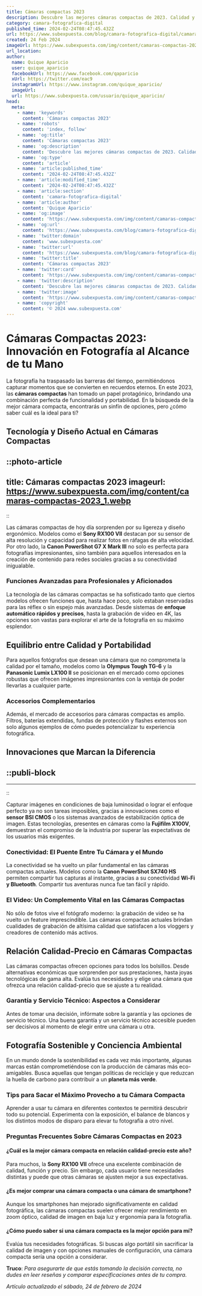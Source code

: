 ```yaml
---
title: Cámaras compactas 2023
description: Descubre las mejores cámaras compactas de 2023. Calidad y portabilidad para capturar tus momentos únicos. ¡Tecnología top al alcance de tu mano!
category: camara-fotografica-digital
published_time: 2024-02-24T08:47:45.432Z
url: https://www.subexpuesta.com/blog/camara-fotografica-digital/camaras-compactas-2023
created: 24 Feb 2024
imageUrl: https://www.subexpuesta.com/img/content/camaras-compactas-2023_1.webp
url_location:
author:
  name: Quique Aparicio
  user: quique_aparicio
  facebookUrl: https://www.facebook.com/qaparicio
  xUrl: https://twitter.com/eac9
  instagramUrl: https://www.instagram.com/quique_aparicio/
  imageUrl: 
  url: https://www.subexpuesta.com/usuario/quique_aparicio/
head:
  meta:
    - name: 'keywords'
      content: 'Cámaras compactas 2023'
    - name: 'robots'
      content: 'index, follow'
    - name: 'og:title'
      content: 'Cámaras compactas 2023'
    - name: 'og:description'
      content: 'Descubre las mejores cámaras compactas de 2023. Calidad y portabilidad para capturar tus momentos únicos. ¡Tecnología top al alcance de tu mano!'
    - name: 'og:type'
      content: 'article'
    - name: 'article:published_time'
      content: '2024-02-24T08:47:45.432Z'
    - name: 'article:modified_time'
      content: '2024-02-24T08:47:45.432Z'
    - name: 'article:section'
      content: 'camara-fotografica-digital'
    - name: 'article:author'
      content: 'Quique Aparicio'
    - name: 'og:image'
      content: 'https://www.subexpuesta.com/img/content/camaras-compactas-2023_1.webp'
    - name: 'og:url'
      content: 'https://www.subexpuesta.com/blog/camara-fotografica-digital/camaras-compactas-2023'
    - name: 'twitter:domain'
      content: 'www.subexpuesta.com'
    - name: 'twitter:url'
      content: 'https://www.subexpuesta.com/blog/camara-fotografica-digital/camaras-compactas-2023'
    - name: 'twitter:title'
      content: 'Cámaras compactas 2023'
    - name: 'twitter:card'
      content: 'https://www.subexpuesta.com/img/content/camaras-compactas-2023_1.webp'
    - name: 'twitter:description'
      content: 'Descubre las mejores cámaras compactas de 2023. Calidad y portabilidad para capturar tus momentos únicos. ¡Tecnología top al alcance de tu mano!'
    - name: 'twitter:image'
      content: 'https://www.subexpuesta.com/img/content/camaras-compactas-2023_1.webp'
    - name: 'copyright'
      content: '© 2024 www.subexpuesta.com'
---
```

# Cámaras Compactas 2023: Innovación en Fotografía al Alcance de tu Mano

La fotografía ha traspasado las barreras del tiempo, permitiéndonos capturar momentos que se convierten en recuerdos eternos. En este 2023, las **cámaras compactas** han tomado un papel protagónico, brindando una combinación perfecta de funcionalidad y portabilidad. En la búsqueda de la mejor cámara compacta, encontrarás un sinfín de opciones, pero ¿cómo saber cuál es la ideal para ti?

## Tecnología y Diseño Actual en Cámaras Compactas


::photo-article
---
title: Cámaras compactas 2023
imageurl: https://www.subexpuesta.com/img/content/camaras-compactas-2023_1.webp
---
::


Las cámaras compactas de hoy día sorprenden por su ligereza y diseño ergonómico. Modelos como el **Sony RX100 VII** destacan por su sensor de alta resolución y capacidad para realizar fotos en ráfagas de alta velocidad. Por otro lado, la **Canon PowerShot G7 X Mark III** no solo es perfecta para fotografías impresionantes, sino también para aquellos interesados en la creación de contenido para redes sociales gracias a su conectividad inigualable.

### Funciones Avanzadas para Profesionales y Aficionados

La tecnología de las cámaras compactas se ha sofisticado tanto que ciertos modelos ofrecen funciones que, hasta hace poco, solo estaban reservadas para las réflex o sin espejo más avanzadas. Desde sistemas de **enfoque automático rápidos y precisos**, hasta la grabación de video en 4K, las opciones son vastas para explorar el arte de la fotografía en su máximo esplendor.

## Equilibrio entre Calidad y Portabilidad

Para aquellos fotógrafos que desean una cámara que no comprometa la calidad por el tamaño, modelos como la **Olympus Tough TG-6** y la **Panasonic Lumix LX100 II** se posicionan en el mercado como opciones robustas que ofrecen imágenes impresionantes con la ventaja de poder llevarlas a cualquier parte. 

### Accesorios Complementarios

Además, el mercado de accesorios para cámaras compactas es amplio. Filtros, baterías extendidas, fundas de protección y flashes externos son solo algunos ejemplos de cómo puedes potencializar tu experiencia fotográfica.

## Innovaciones que Marcan la Diferencia


  ::publi-block
  ---
  ---
  ::
  
  
Capturar imágenes en condiciones de baja luminosidad o lograr el enfoque perfecto ya no son tareas imposibles, gracias a innovaciones como el **sensor BSI CMOS** o los sistemas avanzados de estabilización óptica de imagen. Estas tecnologías, presentes en cámaras como la **Fujifilm X100V**, demuestran el compromiso de la industria por superar las expectativas de los usuarios más exigentes.

### Conectividad: El Puente Entre Tu Cámara y el Mundo

La conectividad se ha vuelto un pilar fundamental en las cámaras compactas actuales. Modelos como la **Canon PowerShot SX740 HS** permiten compartir tus capturas al instante, gracias a su conectividad **Wi-Fi y Bluetooth**. Compartir tus aventuras nunca fue tan fácil y rápido.

### El Video: Un Complemento Vital en las Cámaras Compactas

No sólo de fotos vive el fotógrafo moderno: la grabación de video se ha vuelto un feature imprescindible. Las cámaras compactas actuales brindan cualidades de grabación de altísima calidad que satisfacen a los vloggers y creadores de contenido más activos.

## Relación Calidad-Precio en Cámaras Compactas

Las cámaras compactas ofrecen opciones para todos los bolsillos. Desde alternativas económicas que sorprenden por sus prestaciones, hasta joyas tecnológicas de gama alta. Evalúa tus necesidades y elige una cámara que ofrezca una relación calidad-precio que se ajuste a tu realidad.

### Garantía y Servicio Técnico: Aspectos a Considerar

Antes de tomar una decisión, infórmate sobre la garantía y las opciones de servicio técnico. Una buena garantía y un servicio técnico accesible pueden ser decisivos al momento de elegir entre una cámara u otra.

## Fotografía Sostenible y Conciencia Ambiental

En un mundo donde la sostenibilidad es cada vez más importante, algunas marcas están comprometiéndose con la producción de cámaras más eco-amigables. Busca aquellas que tengan políticas de reciclaje y que reduzcan la huella de carbono para contribuir a un **planeta más verde**.

### Tips para Sacar el Máximo Provecho a tu Cámara Compacta

Aprender a usar tu cámara en diferentes contextos te permitirá descubrir todo su potencial. Experimenta con la exposición, el balance de blancos y los distintos modos de disparo para elevar tu fotografía a otro nivel.

### **Preguntas Frecuentes Sobre Cámaras Compactas en 2023**

#### ¿Cuál es la mejor cámara compacta en relación calidad-precio este año?

Para muchos, la **Sony RX100 VII** ofrece una excelente combinación de calidad, función y precio. Sin embargo, cada usuario tiene necesidades distintas y puede que otras cámaras se ajusten mejor a sus expectativas.

#### ¿Es mejor comprar una cámara compacta o una cámara de smartphone?

Aunque los smartphones han mejorado significativamente en calidad fotográfica, las cámaras compactas suelen ofrecer mejor rendimiento en zoom óptico, calidad de imagen en baja luz y ergonomía para la fotografía.

#### ¿Cómo puedo saber si una cámara compacta es la mejor opción para mí?

Evalúa tus necesidades fotográficas. Si buscas algo portátil sin sacrificar la calidad de imagen y con opciones manuales de configuración, una cámara compacta sería una opción a considerar.

**Truco**: *Para asegurarte de que estás tomando la decisión correcta, no dudes en leer reseñas y comparar especificaciones antes de tu compra.*

_Artículo actualizado el sábado, 24 de febrero de 2024_